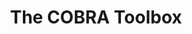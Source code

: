 ---
title: <b>The COBRA Toolbox</b>
image: images/COBRAToolboxlogo_matlab.svg
height: 270px
description: Heirendt L & Arreckx S, Pfau T, Mendoza SN, Richelle A, Heinken A, Haraldsdottir HS, Wachowiak J, Keating SM, Vlasov V, Magnusdottir S, Ng CY, Preciat G, Zagare A, Chan SHJ, Aurich MK, Clancy CM, Modamio J, Sauls JT, Noronha A, Bordbar A, Cousins B, El Assal DC, Valcarcel LV, Apaolaza I, Ghaderi S, Ahookhosh M, Ben Guebila M, Kostromins A, Sompairac N, Le HM, Ma D, Sun Y, Wang L, Yurkovich JT, Oliveira MAP, Phan PT, El Assal LP, Kuperstein I, Zinovyev A, H. Hinton S, Bryant WA, Aragon Artacho FJ, Planes FJ, Stalidzans E, Maass A, Vempala S, Hucka M, Saunders MA, Maranas CD, Lewis NE, Sauter T, Palsson BØ, Thiele I, Fleming RMT. 2018, <a href="https://arxiv.org/abs/1710.04038"><b>Creation and analysis of biochemical constraint-based models&#58; the COBRA Toolbox v3.0</b></a>, accepted in Nature Protocols, <a href="https://arxiv.org/abs/1710.04038">arXiv:1710.04038</a>.
---